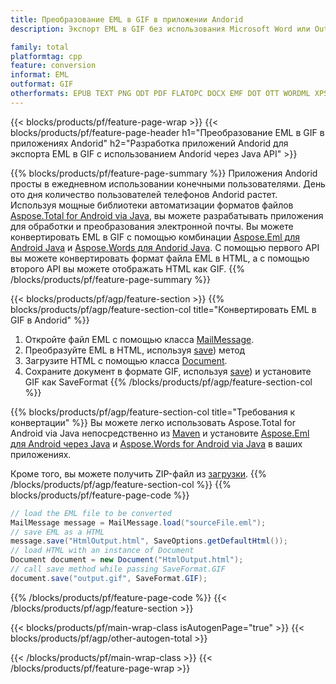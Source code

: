 ```yaml
---
title: Преобразование EML в GIF в приложении Andorid
description: Экспорт EML в GIF без использования Microsoft Word или Outlook в ваших приложениях Andorid.

family: total
platformtag: cpp
feature: conversion
informat: EML
outformat: GIF
otherformats: EPUB TEXT PNG ODT PDF FLATOPC DOCX EMF DOT OTT WORDML XPS JPEG PCL DOCM DOTX RTF BMP MD PS SVG DOTM TIFF DOC
---
```

{{< blocks/products/pf/feature-page-wrap >}}
{{< blocks/products/pf/feature-page-header h1="Преобразование EML в GIF в приложениях Andorid" h2="Разработка приложений Andorid для экспорта EML в GIF с использованием Andorid через Java API" >}}

{{% blocks/products/pf/feature-page-summary %}}
Приложения Andorid просты в ежедневном использовании конечными пользователями. День ото дня количество пользователей телефонов Andorid растет. Используя мощные библиотеки автоматизации форматов файлов [Aspose.Total for Android via Java](https://products.aspose.com/total/android-java/), вы можете разрабатывать приложения для обработки и преобразования электронной почты. Вы можете конвертировать EML в GIF с помощью комбинации [Aspose.Eml для Android Java](https://products.aspose.com/eml/android-java/) и [Aspose.Words для Andorid Java](https://products.aspose.com/words/android-java/). С помощью первого API вы можете конвертировать формат файла EML в HTML, а с помощью второго API вы можете отображать HTML как GIF. 
{{% /blocks/products/pf/feature-page-summary  %}}

{{< blocks/products/pf/agp/feature-section >}}
{{% blocks/products/pf/agp/feature-section-col title="Конвертировать EML в GIF в Andorid" %}}
1. Откройте файл EML с помощью класса [MailMessage](https://reference.aspose.com/eml/java/com.aspose.eml/mailmessage).
2. Преобразуйте EML в HTML, используя [save](https://reference.aspose.com/eml/java/com.aspose.eml/MailMessage#save(java.io.OutputStream,%20com.aspose.eml.SaveOptions). )) метод
3. Загрузите HTML с помощью класса [Document](https://reference.aspose.com/words/java/com.aspose.words/Document).
4. Сохраните документ в формате GIF, используя [save](https://reference.aspose.com/words/java/com.aspose.words/Document#save(java.lang.String,com.aspose.words.SaveOptions). )) и установите GIF как SaveFormat
{{% /blocks/products/pf/agp/feature-section-col %}}

{{% blocks/products/pf/agp/feature-section-col title="Требования к конвертации" %}}
Вы можете легко использовать Aspose.Total for Android via Java непосредственно из [Maven](https://releases.aspose.com/total/java/) и установите [Aspose.Eml для Android через Java](https://docs.aspose.com/eml/androidjava/installation/) и [Aspose.Words for Android via Java](https://docs.aspose.com/words/java/install-aspose-words-for-android-через-java/#install-asposewords-for-android-через-java-из-maven-репозитория) в ваших приложениях.

Кроме того, вы можете получить ZIP-файл из [загрузки](https://releases.aspose.comtotal/androidjava).
{{% /blocks/products/pf/agp/feature-section-col %}}
{{% blocks/products/pf/feature-page-code %}}
```cs
// load the EML file to be converted
MailMessage message = MailMessage.load("sourceFile.eml"); 
// save EML as a HTML 
message.save("HtmlOutput.html", SaveOptions.getDefaultHtml());
// load HTML with an instance of Document
Document document = new Document("HtmlOutput.html");
// call save method while passing SaveFormat.GIF
document.save("output.gif", SaveFormat.GIF); 
```

{{% /blocks/products/pf/feature-page-code %}}
{{< /blocks/products/pf/agp/feature-section >}}

{{< blocks/products/pf/main-wrap-class isAutogenPage="true" >}}
{{< blocks/products/pf/agp/other-autogen-total >}}

{{< /blocks/products/pf/main-wrap-class >}}
{{< /blocks/products/pf/feature-page-wrap >}}
